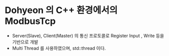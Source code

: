 # Dohyeon 의 C++ 환경에서의 ModbusTcp

- Server(Slave), Client(Master) 의 통신 프로토콜로 Register Input , Write 등을 기반으로 개발
- Multi Thread 를 사용하였으며, std::thread 이다.
